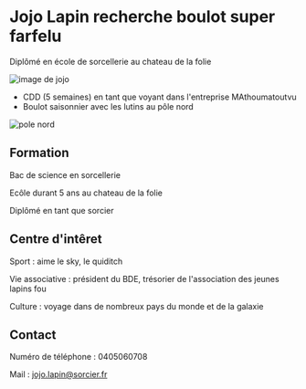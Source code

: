 # Jojo Lapin recherche boulot super farfelu 

 Diplômé en école de sorcellerie au chateau de la folie 

![image de jojo](https://fr.shopping.rakuten.com/photo/853216761_L.jpg)
 
 - CDD (5 semaines) en tant que voyant dans l'entreprise MAthoumatoutvu
 - Boulot saisonnier avec les lutins au pôle nord 

![pole nord](https://tf1pro.com/sites/default/files/thumbnails/image/elfe_1.jpg)

 ## Formation 

 Bac de science en sorcellerie

 Ecôle durant 5 ans au chateau de la folie

 Diplômé en tant que sorcier 

 ## Centre d'intêret 

 Sport : aime le sky, le quiditch

 Vie associative : président du BDE, trésorier de l'association des jeunes lapins fou
 
 Culture : voyage dans de nombreux pays du monde et de la galaxie 

## Contact

Numéro de téléphone : 0405060708

Mail : jojo.lapin@sorcier.fr

